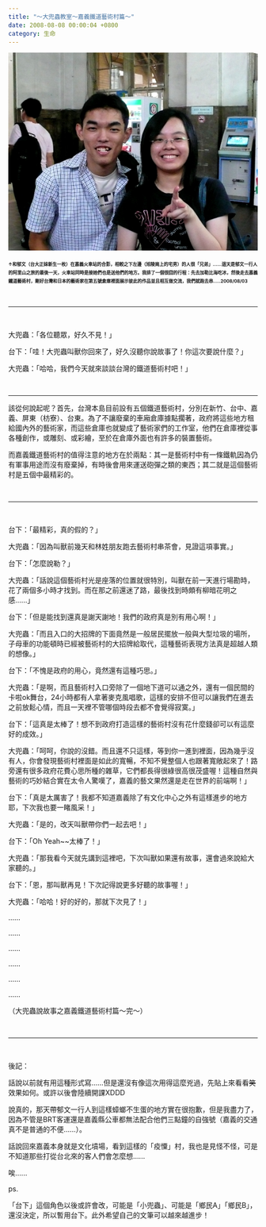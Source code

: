 ```yaml
---
title: "～大兜蟲教室～嘉義鐵道藝術村篇～"
date: 2008-08-08 00:00:04 +0800
category: 生命
---
```


![](/images/slum-area/148_0.jpg)
<p><b><span style="font-size: xx-small;">&uarr;和郁文（台大正妹新生一枚）在嘉義火車站的合影，相較之下左邊（旭陵崗上的宅男）的人很「兄弟」......這天是郁文一行人的阿里山之旅的最後一天，火車站同時是接她們也是送他們的地方。我排了一個很囧的行程：先去加勒比海吃冰，然後走去嘉義鐵道藝術村，剛好台灣和日本的藝術家在第五號倉庫裡面展示彼此的作品並且相互做交流，我們就跑去串.....2008/08/03</span></b></p><p>&nbsp;</p><hr /><p>&nbsp;</p><p>大兜蟲：「各位聽眾，好久不見！」</p><p>台下：「哇！大兜蟲叫獸你回來了，好久沒聽你說故事了！你這次要說什麼？」</p><p>大兜蟲：「哈哈，我們今天就來談談台灣的鐵道藝術村吧！」</p><p>&nbsp;</p><hr /><p>該從何說起呢？首先，台灣本島目前設有五個鐵道藝術村，分別在新竹、台中、嘉義、屏東（枋寮）、台東。為了不讓廢棄的車廂倉庫據點擱著，政府將這些地方租給國內外的藝術家，而這些倉庫也就變成了藝術家們的工作室，他們在倉庫裡從事各種創作，或雕刻、或彩繪，至於在倉庫外面也有許多的裝置藝術。</p><p>而嘉義鐵道藝術村的值得注意的地方在於兩點：其一是藝術村中有一條鐵軌因為仍有軍事用途而沒有廢棄掉，有時後會用來運送砲彈之類的東西；其二就是這個藝術村是五個中最精彩的。</p><p>&nbsp;</p><hr /><p>&nbsp;</p><p>台下：「最精彩，真的假的？」</p><p>大兜蟲：「因為叫獸前幾天和林姓朋友跑去藝術村串茶會，見證這項事實。」</p><p>台下：「怎麼說勒？」</p><p>大兜蟲：「話說這個藝術村光是座落的位置就很特別，叫獸在前一天進行場勘時，花了兩個多小時才找到。而在那之前還迷了路，最後找到時頗有柳暗花明之感......」</p><p>台下：「但是能找到還真是謝天謝地！我們的政府真是別有用心啊！」</p><p>大兜蟲：「而且入口的大招牌的下面竟然是一般居民擺放一般與大型垃圾的場所，子母車的功能頓時已經被藝術村的大招牌給取代，這種藝術表現方法真是超越人類的想像。」</p><p>台下：「不愧是政府的用心，竟然還有這種巧思。」</p><p>大兜蟲：「是啊，而且藝術村入口旁除了一個地下道可以通之外，還有一個民間的卡啦ok舞台，24小時都有人拿著麥克風唱歌，這樣的安排不但可以讓我們在進去之前放鬆心情，而且一天裡不管哪個時段去都不會覺得寂寞。」</p><p>台下：「這真是太棒了！想不到政府打造這樣的藝術村沒有花什麼錢卻可以有這麼好的成效。」</p><p>大兜蟲：「呵呵，你說的沒錯。而且還不只這樣，等到你一進到裡面，因為幾乎沒有人，你會發現藝術村裡面是如此的寬暢，不知不覺整個人也跟著寬敞起來了！路旁還有很多政府花費心思所種的雜草，它們都長得很綠很高很茂盛喔！這種自然與藝術的巧妙結合實在太令人驚嘆了，嘉義的藝文果然還是走在世界的前端啊！」</p><p>台下：「真是太厲害了！我都不知道嘉義除了有文化中心之外有這樣進步的地方耶，下次我也要一睹風采！」</p><p>大兜蟲：「是的，改天叫獸帶你們一起去吧！」</p><p>台下：「Oh Yeah~~太棒了！」</p><p>大兜蟲：「那我看今天就先講到這裡吧，下次叫獸如果還有故事，還會過來說給大家聽的。」</p><p>台下：「恩，那叫獸再見！下次記得說更多好聽的故事喔！」</p><p>大兜蟲：「哈哈！好的好的，那就下次見了！」</p><p>......</p><p>......</p><p>......</p><p>......</p><p>......</p><p>......</p><p>（大兜蟲說故事之嘉義鐵道藝術村篇～完～）&nbsp;</p><p>&nbsp;</p><hr /><p>&nbsp;</p><p>後記：</p><p>話說以前就有用這種形式寫......但是還沒有像這次用得這麼兇過，先貼上來看看<span style="text-decoration: line-through;">笑</span>效果如何。或許以後會陸續開課XDDD</p><p>說真的，那天帶郁文一行人到這樣蟑螂不生蛋的地方實在很抱歉，但是我盡力了，因為不管是BRT客運還是嘉義縣公車都無法配合他們三點鐘的自強號（嘉義的交通真不是普通的不便......）。</p><p>話說回來嘉義本身就是文化墳場，看到這樣的「疫憟」村，我也是見怪不怪，可是不知道那些打從台北來的客人們會怎麼想......</p><p>唉......</p><p>ps.</p><p>「台下」這個角色以後或許會改，可能是「小兜蟲」、可能是「鄉民A」「鄉民B」，還沒決定，所以暫用台下。此外希望自己的文筆可以越來越進步！</p>
